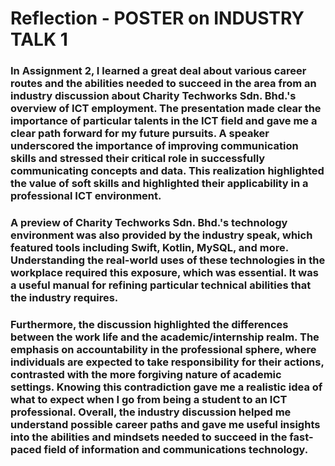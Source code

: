# **Reflection - POSTER on INDUSTRY TALK 1**
### In Assignment 2, I learned a great deal about various career routes and the abilities needed to succeed in the area from an industry discussion about Charity Techworks Sdn. Bhd.'s overview of ICT employment. The presentation made clear the importance of particular talents in the ICT field and gave me a clear path forward for my future pursuits. A speaker underscored the importance of improving communication skills and stressed their critical role in successfully communicating concepts and data. This realization highlighted the value of soft skills and highlighted their applicability in a professional ICT environment.
### A preview of Charity Techworks Sdn. Bhd.'s technology environment was also provided by the industry speak, which featured tools including Swift, Kotlin, MySQL, and more. Understanding the real-world uses of these technologies in the workplace required this exposure, which was essential. It was a useful manual for refining particular technical abilities that the industry requires.
### Furthermore, the discussion highlighted the differences between the work life and the academic/internship realm. The emphasis on accountability in the professional sphere, where individuals are expected to take responsibility for their actions, contrasted with the more forgiving nature of academic settings. Knowing this contradiction gave me a realistic idea of what to expect when I go from being a student to an ICT professional. Overall, the industry discussion helped me understand possible career paths and gave me useful insights into the abilities and mindsets needed to succeed in the fast-paced field of information and communications technology.

